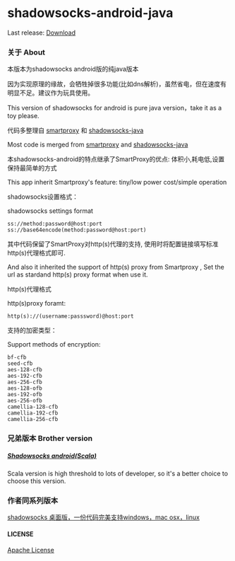 # shadowsocks-android-java

Last release: [Download](https://github.com/dawei101/shadowsocks-android-java/releases)

### 关于 About

本版本为shadowsocks android版的纯java版本

因为实现原理的缘故，会牺牲掉很多功能(比如dns解析)，虽然省电，但在速度有明显不足。建议作为玩具使用。

This version of shadowsocks for android is pure java version，take it as a toy please.


代码多整理自 [smartproxy](https://github.com/hedaode/SmartProxy) 和 [shadowsocks-java](https://github.com/blakey22/shadowsocks-java)

Most code is merged from [smartproxy](https://github.com/hedaode/SmartProxy) and [shadowsocks-java](https://github.com/blakey22/shadowsocks-java)


本shadowsocks-android的特点继承了SmartProxy的优点: 体积小,耗电低,设置保持最简单的方式

This app inherit Smartproxy's feature: tiny/low power cost/simple operation

shadowsocks设置格式：

shadowsocks settings format

```
ss://method:password@host:port
ss://base64encode(method:password@host:port)
```

其中代码保留了SmartProxy对http(s)代理的支持, 使用时将配置链接填写标准http(s)代理格式即可.

And also it inherited the support of http(s) proxy from Smartproxy , Set the url as stardand http(s) proxy format when use it. 

http(s)代理格式

http(s)proxy foramt:
```
http(s)://(username:passsword)@host:port
```

支持的加密类型：

Support methods of encryption:

```
bf-cfb
seed-cfb
aes-128-cfb
aes-192-cfb
aes-256-cfb
aes-128-ofb
aes-192-ofb
aes-256-ofb
camellia-128-cfb
camellia-192-cfb
camellia-256-cfb
```

### 兄弟版本 Brother version

##### [Shadowsocks android(Scala)](https://github.com/shadowsocks/shadowsocks-android)

Scala version is high threshold to lots of developer, so it's a better choice to choose this version.

### 作者同系列版本 

[shadowsocks 桌面版，一份代码完美支持windows，mac osx，linux](https://github.com/dawei101/tongsheClient.shadowsocks-go)

#### LICENSE

[Apache License](./LICENSE)



